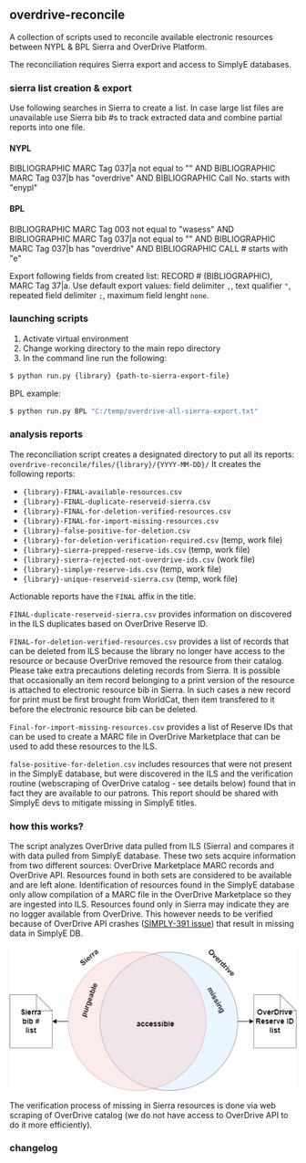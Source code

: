 ## overdrive-reconcile

A collection of scripts used to reconcile available electronic resources between NYPL & BPL Sierra and OverDrive Platform.

The reconciliation requires Sierra export and access to SimplyE databases.

### sierra list creation & export

Use following searches in Sierra to create a list. In case large list files are unavailable use Sierra bib #s to track extracted data and combine partial reports into one file.

#### NYPL
BIBLIOGRAPHIC  MARC Tag 037|a  not equal to  ""    AND BIBLIOGRAPHIC  MARC Tag 037|b  has  "overdrive"    AND BIBLIOGRAPHIC  Call No.  starts with  "enypl"

#### BPL
BIBLIOGRAPHIC  MARC Tag 003  not equal to  "wasess"    AND BIBLIOGRAPHIC  MARC Tag 037|a  not equal to  ""    AND BIBLIOGRAPHIC  MARC Tag 037|b  has  "overdrive"    AND BIBLIOGRAPHIC  CALL #  starts with  "e"

Export following fields from created list: RECORD # (BIBLIOGRAPHIC), MARC Tag 37|a. Use default export values: field delimiter `,`, text qualifier `"`, repeated field delimiter `;`, maximum field lenght `none`.

### launching scripts
1. Activate virtual environment
2. Change working directory to the main repo directory
3. In the command line run the following:
```bash
$ python run.py {library} {path-to-sierra-export-file}
```
BPL example:
```bash
$ python run.py BPL "C:/temp/overdrive-all-sierra-export.txt"
```

### analysis reports

The reconciliation script creates a designated directory to put all its reports: `overdrive-reconcile/files/{library}/{YYYY-MM-DD}/`
It creates the following reports:
+ `{library}-FINAL-available-resources.csv`
+ `{library}-FINAL-duplicate-reserveid-sierra.csv`
+ `{library}-FINAL-for-deletion-verified-resources.csv`
+ `{library}-FINAL-for-import-missing-resources.csv`
+ `{library}-false-positive-for-deletion.csv`
+ `{library}-for-deletion-verification-required.csv` (temp, work file)
+ `{library}-sierra-prepped-reserve-ids.csv` (temp, work file)
+ `{library}-sierra-rejected-not-overdrive-ids.csv` (work file)
+ `{library}-simplye-reserve-ids.csv` (temp, work file)
+ `{library}-unique-reserveid-sierra.csv` (temp, work file)

Actionable reports have the `FINAL` affix in the title.

`FINAL-duplicate-reserveid-sierra.csv` provides information on discovered in the ILS duplicates based on OverDrive Reserve ID.

`FINAL-for-deletion-verified-resources.csv` provides a list of records that can be deleted from ILS because the library no longer have access to the resource or because OverDrive removed the resource from their catalog. Please take extra precautions deleting records from Sierra. It is possible that occasionally an item record belonging to a print version of the resource is attached to electronic resource bib in Sierra. In such cases a new record for print must be first brought from WorldCat, then item transfered to it before the electronic resource bib can be deleted.

`Final-for-import-missing-resources.csv` provides a list of Reserve IDs that can be used to create a MARC file in OverDrive Marketplace that can be used to add these resources to the ILS.

`false-positive-for-deletion.csv` includes resources that were not present in the SimplyE database, but were discovered in the ILS and the verification routine (webscraping of OverDrive catalog - see details below) found that in fact they are available to our patrons. This report should be shared with SimplyE devs to mitigate missing in SimplyE titles.

### how this works?

The script analyzes OverDrive data pulled from ILS (Sierra) and compares it with data pulled from SimplyE database. These two sets acquire information from two different sources: OverDrive Marketplace MARC records and OverDrive API. Resources found in both sets are considered to be available and are left alone. Identification of resources found in the SimplyE database only allow compilation of a MARC file in the OverDrive Marketplace so they are ingested into ILS. Resources found only in Sierra may indicate they are no logger available from OverDrive. This however needs to be verified because of OverDrive API crashes ([SIMPLY-391 issue](https://jira.nypl.org/browse/SIMPLY-3961)) that result in missing data in SimplyE DB. 

[![diagram](https://github.com/BookOps-CAT/overdrive-reconcile/blob/main/docs/media/Overdrive-weeding.drawio.png)](https://github.com/BookOps-CAT/overdrive-reconcile/blob/main/docs/media/Overdrive-weeding.drawio.png)

The verification process of missing in Sierra resources is done via web scraping of OverDrive catalog (we do not have access to OverDrive API to do it more efficiently).

### changelog
